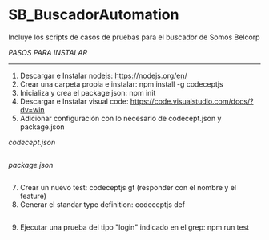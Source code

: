 # SB_BuscadorAutomation
Incluye los scripts de casos de pruebas para el buscador de Somos Belcorp


*PASOS PARA INSTALAR*

***      
1. Descargar e Instalar nodejs: https://nodejs.org/en/ 
2. Crear una carpeta propia e instalar: npm install -g codeceptjs 
3. Inicializa y crea el package json: npm init 
4. Descargar e Instalar visual code: https://code.visualstudio.com/docs/?dv=win
5. Adicionar configuración con lo necesario de codecept.json y package.json

*codecept.json*

```json

```
*package.json*

```json

```
7. Crear un nuevo test: codeceptjs gt (responder con el nombre y el feature)
8. Generar el standar type definition: codeceptjs def

```js

```
9. Ejecutar una prueba del tipo "login" indicado en el grep: npm run test
